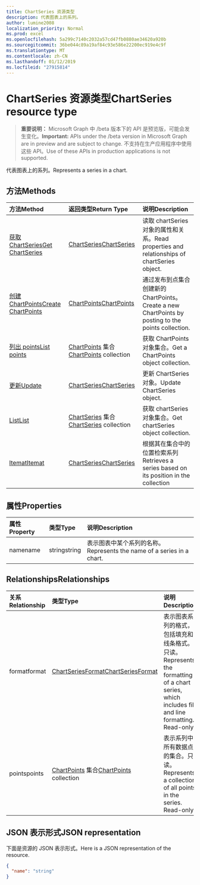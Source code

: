 ```yaml
---
title: ChartSeries 资源类型
description: 代表图表上的系列。
author: lumine2008
localization_priority: Normal
ms.prod: excel
ms.openlocfilehash: 5a299c7140c2032a57cd47fb0880ae34620a920b
ms.sourcegitcommit: 36be044c89a19af84c93e586e22200ec919e4c9f
ms.translationtype: MT
ms.contentlocale: zh-CN
ms.lasthandoff: 01/12/2019
ms.locfileid: "27915814"
---
```

# <a name="chartseries-resource-type"></a><span data-ttu-id="09703-103">ChartSeries 资源类型</span><span class="sxs-lookup"><span data-stu-id="09703-103">ChartSeries resource type</span></span>

> <span data-ttu-id="09703-104">**重要说明：** Microsoft Graph 中 /beta 版本下的 API 是预览版，可能会发生变化。</span><span class="sxs-lookup"><span data-stu-id="09703-104">**Important:** APIs under the /beta version in Microsoft Graph are in preview and are subject to change.</span></span> <span data-ttu-id="09703-105">不支持在生产应用程序中使用这些 API。</span><span class="sxs-lookup"><span data-stu-id="09703-105">Use of these APIs in production applications is not supported.</span></span>

<span data-ttu-id="09703-106">代表图表上的系列。</span><span class="sxs-lookup"><span data-stu-id="09703-106">Represents a series in a chart.</span></span>


## <a name="methods"></a><span data-ttu-id="09703-107">方法</span><span class="sxs-lookup"><span data-stu-id="09703-107">Methods</span></span>

| <span data-ttu-id="09703-108">方法</span><span class="sxs-lookup"><span data-stu-id="09703-108">Method</span></span>           | <span data-ttu-id="09703-109">返回类型</span><span class="sxs-lookup"><span data-stu-id="09703-109">Return Type</span></span>    |<span data-ttu-id="09703-110">说明</span><span class="sxs-lookup"><span data-stu-id="09703-110">Description</span></span>|
|:---------------|:--------|:----------|
|[<span data-ttu-id="09703-111">获取 ChartSeries</span><span class="sxs-lookup"><span data-stu-id="09703-111">Get ChartSeries</span></span>](../api/chartseries-get.md) | [<span data-ttu-id="09703-112">ChartSeries</span><span class="sxs-lookup"><span data-stu-id="09703-112">ChartSeries</span></span>](chartseries.md) |<span data-ttu-id="09703-113">读取 chartSeries 对象的属性和关系。</span><span class="sxs-lookup"><span data-stu-id="09703-113">Read properties and relationships of chartSeries object.</span></span>|
|[<span data-ttu-id="09703-114">创建 ChartPoints</span><span class="sxs-lookup"><span data-stu-id="09703-114">Create ChartPoints</span></span>](../api/chartseries-post-points.md) |[<span data-ttu-id="09703-115">ChartPoints</span><span class="sxs-lookup"><span data-stu-id="09703-115">ChartPoints</span></span>](chartpoint.md)| <span data-ttu-id="09703-116">通过发布到点集合创建新的 ChartPoints。</span><span class="sxs-lookup"><span data-stu-id="09703-116">Create a new ChartPoints by posting to the points collection.</span></span>|
|[<span data-ttu-id="09703-117">列出 points</span><span class="sxs-lookup"><span data-stu-id="09703-117">List points</span></span>](../api/chartseries-list-points.md) |<span data-ttu-id="09703-118">[ChartPoints](chartpoint.md) 集合</span><span class="sxs-lookup"><span data-stu-id="09703-118">[ChartPoints](chartpoint.md) collection</span></span>| <span data-ttu-id="09703-119">获取 ChartPoints 对象集合。</span><span class="sxs-lookup"><span data-stu-id="09703-119">Get a ChartPoints object collection.</span></span>|
|[<span data-ttu-id="09703-120">更新</span><span class="sxs-lookup"><span data-stu-id="09703-120">Update</span></span>](../api/chartseries-update.md) | [<span data-ttu-id="09703-121">ChartSeries</span><span class="sxs-lookup"><span data-stu-id="09703-121">ChartSeries</span></span>](chartseries.md) |<span data-ttu-id="09703-122">更新 ChartSeries 对象。</span><span class="sxs-lookup"><span data-stu-id="09703-122">Update ChartSeries object.</span></span> |
|[<span data-ttu-id="09703-123">List</span><span class="sxs-lookup"><span data-stu-id="09703-123">List</span></span>](../api/chartseries-list.md) | <span data-ttu-id="09703-124">[ChartSeries](chartseries.md) 集合</span><span class="sxs-lookup"><span data-stu-id="09703-124">[ChartSeries](chartseries.md) collection</span></span> |<span data-ttu-id="09703-125">获取 chartSeries 对象集合。</span><span class="sxs-lookup"><span data-stu-id="09703-125">Get chartSeries object collection.</span></span> |
|[<span data-ttu-id="09703-126">Itemat</span><span class="sxs-lookup"><span data-stu-id="09703-126">Itemat</span></span>](../api/chartseriescollection-itemat.md)|[<span data-ttu-id="09703-127">ChartSeries</span><span class="sxs-lookup"><span data-stu-id="09703-127">ChartSeries</span></span>](chartseries.md)|<span data-ttu-id="09703-128">根据其在集合中的位置检索系列</span><span class="sxs-lookup"><span data-stu-id="09703-128">Retrieves a series based on its position in the collection</span></span>|

## <a name="properties"></a><span data-ttu-id="09703-129">属性</span><span class="sxs-lookup"><span data-stu-id="09703-129">Properties</span></span>
| <span data-ttu-id="09703-130">属性</span><span class="sxs-lookup"><span data-stu-id="09703-130">Property</span></span>     | <span data-ttu-id="09703-131">类型</span><span class="sxs-lookup"><span data-stu-id="09703-131">Type</span></span>   |<span data-ttu-id="09703-132">说明</span><span class="sxs-lookup"><span data-stu-id="09703-132">Description</span></span>|
|:---------------|:--------|:----------|
|<span data-ttu-id="09703-133">name</span><span class="sxs-lookup"><span data-stu-id="09703-133">name</span></span>|<span data-ttu-id="09703-134">string</span><span class="sxs-lookup"><span data-stu-id="09703-134">string</span></span>|<span data-ttu-id="09703-135">表示图表中某个系列的名称。</span><span class="sxs-lookup"><span data-stu-id="09703-135">Represents the name of a series in a chart.</span></span>|

## <a name="relationships"></a><span data-ttu-id="09703-136">Relationships</span><span class="sxs-lookup"><span data-stu-id="09703-136">Relationships</span></span>
| <span data-ttu-id="09703-137">关系</span><span class="sxs-lookup"><span data-stu-id="09703-137">Relationship</span></span> | <span data-ttu-id="09703-138">类型</span><span class="sxs-lookup"><span data-stu-id="09703-138">Type</span></span>   |<span data-ttu-id="09703-139">说明</span><span class="sxs-lookup"><span data-stu-id="09703-139">Description</span></span>|
|:---------------|:--------|:----------|
|<span data-ttu-id="09703-140">format</span><span class="sxs-lookup"><span data-stu-id="09703-140">format</span></span>|[<span data-ttu-id="09703-141">ChartSeriesFormat</span><span class="sxs-lookup"><span data-stu-id="09703-141">ChartSeriesFormat</span></span>](chartseriesformat.md)|<span data-ttu-id="09703-p102">表示图表系列的格式，包括填充和线条格式。只读。</span><span class="sxs-lookup"><span data-stu-id="09703-p102">Represents the formatting of a chart series, which includes fill and line formatting. Read-only.</span></span>|
|<span data-ttu-id="09703-144">points</span><span class="sxs-lookup"><span data-stu-id="09703-144">points</span></span>|<span data-ttu-id="09703-145">[ChartPoints](chartpoint.md) 集合</span><span class="sxs-lookup"><span data-stu-id="09703-145">[ChartPoints](chartpoint.md) collection</span></span>|<span data-ttu-id="09703-p103">表示系列中所有数据点的集合。只读。</span><span class="sxs-lookup"><span data-stu-id="09703-p103">Represents a collection of all points in the series. Read-only.</span></span>|

## <a name="json-representation"></a><span data-ttu-id="09703-148">JSON 表示形式</span><span class="sxs-lookup"><span data-stu-id="09703-148">JSON representation</span></span>

<span data-ttu-id="09703-149">下面是资源的 JSON 表示形式。</span><span class="sxs-lookup"><span data-stu-id="09703-149">Here is a JSON representation of the resource.</span></span>

<!-- {
  "blockType": "resource",
  "optionalProperties": [

  ],
  "@odata.type": "microsoft.graph.chartSeries"
}-->

```json
{
  "name": "string"
}

```

<!-- uuid: 8fcb5dbc-d5aa-4681-8e31-b001d5168d79
2015-10-25 14:57:30 UTC -->
<!-- {
  "type": "#page.annotation",
  "description": "ChartSeries resource",
  "keywords": "",
  "section": "documentation",
  "tocPath": ""
}-->
